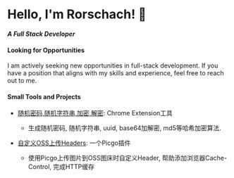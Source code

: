 
# Hello, I'm Rorschach! 👋

**_A Full Stack Developer_**

#### Looking for Opportunities
I am actively seeking new opportunities in full-stack development. If you have a position that aligns with my skills and experience, feel free to reach out to me.

#### Small Tools and Projects
- [随机密码,随机字符串,加密,解密](https://github.com/codenoy/chrome-plugin-random-pwd): Chrome Extension工具
  - 生成随机密码, 随机字符串, uuid, base64加解密, md5等哈希加密算法.

- [自定义OSS上传Headers](https://github.com/codenoy/picgo-plugin-oss-custom-headers): 一个Picgo插件
  - 使用Picgo上传图片到OSS图床时自定义Header, 帮助添加浏览器Cache-Control, 完成HTTP缓存

